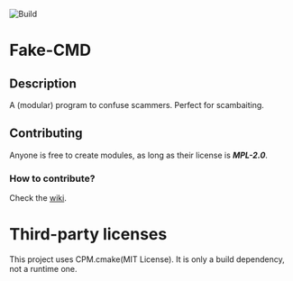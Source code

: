 ![Build](https://github.com/HFDan/Fake-CMD/actions/workflows/CI.yml/badge.svg?branch=main)

# Fake-CMD

## Description
A (modular) program to confuse scammers. Perfect for scambaiting.

## Contributing
Anyone is free to create modules, as long as their license is _**MPL-2.0**_.

### How to contribute?
Check the [wiki](https://github.com/HFDan/Fake-CMD/wiki).

# Third-party licenses
This project uses CPM.cmake\(MIT License\). It is only a build dependency, not a runtime one.